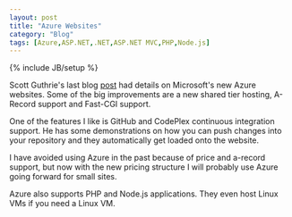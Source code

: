 ```yaml
---
layout: post
title: "Azure Websites"
category: "Blog"
tags: [Azure,ASP.NET,.NET,ASP.NET MVC,PHP,Node.js]
---
```

{% include JB/setup %}

Scott Guthrie's last blog [post](http://weblogs.asp.net/scottgu/archive/2012/09/17/announcing-great-improvements-to-windows-azure-web-sites.aspx "Azure post") had details on Microsoft's new Azure websites. Some of the big improvements are a new shared tier hosting, A-Record support and Fast-CGI support.

One of the features I like is GitHub and CodePlex continuous integration support. He has some demonstrations on how you can push changes into your repository and they automatically get loaded onto the website.

I have avoided using Azure in the past because of price and a-record support, but now with the new pricing structure I will probably use Azure going forward for small sites.

Azure also supports PHP and Node.js applications. They even host Linux VMs if you need a Linux VM.
